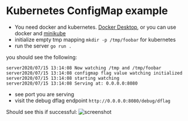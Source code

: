 # Kubernetes ConfigMap example

- You need docker and kubernetes. [Docker Desktop](https://www.docker.com/products/docker-desktop), or you can use docker and [minikube](https://minikube.sigs.k8s.io/docs/start/)
- initialize empty tmp mapping `mkdir -p /tmp/foobar` for kubernetes
- run the server `go run .`

you should see the following:
```
server2020/07/15 13:14:08 Now watching /tmp and /tmp/foobar
server2020/07/15 13:14:08 configmap flag value watching initialized
server2020/07/15 13:14:08 starting watching
server2020/07/15 13:14:08 Serving at: 0.0.0.0:8080
```

- see port you are serving
- visit the debug dflag endpoint `http://0.0.0.0:8080/debug/dflag`

Should see this if successful:
![screenshot](https://raw.githubusercontent.com/ldemailly/go-flagz/screenshots/screenshot_endpoint.png)
